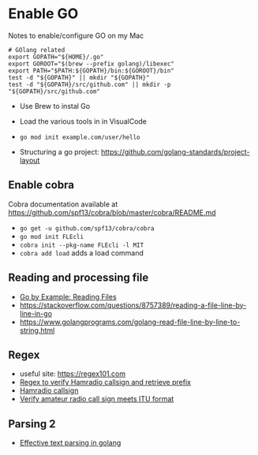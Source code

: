 # Enable GO

Notes to enable/configure GO on my Mac

```
# GOlang related
export GOPATH="${HOME}/.go"
export GOROOT="$(brew --prefix golang)/libexec"
export PATH="$PATH:${GOPATH}/bin:${GOROOT}/bin"
test -d "${GOPATH}" || mkdir "${GOPATH}"
test -d "${GOPATH}/src/github.com" || mkdir -p "${GOPATH}/src/github.com"
```

* Use Brew to instal Go
* Load the various tools in in VisualCode

* `go mod init example.com/user/hello`
* Structuring a go project: https://github.com/golang-standards/project-layout

## Enable cobra

Cobra documentation available at https://github.com/spf13/cobra/blob/master/cobra/README.md

* `go get -u github.com/spf13/cobra/cobra`
* `go mod init FLEcli`
* `cobra init --pkg-name FLEcli -l MIT`
* `cobra add load` adds a load command

## Reading and processing file 

* [Go by Example: Reading Files](https://gobyexample.com/reading-files)
* https://stackoverflow.com/questions/8757389/reading-a-file-line-by-line-in-go
* https://www.golangprograms.com/golang-read-file-line-by-line-to-string.html

## Regex
* useful site: https://regex101.com
* [Regex to verify Hamradio callsign and retrieve prefix](https://regex101.com/library/6QhGuD)
* [Hamradio callsign](https://regex101.com/library/uP6xD2)
* [Verify amateur radio call sign meets ITU format](https://regex101.com/library/gS6qG8)

## Parsing 2
* [Effective text parsing in golang](https://medium.com/@TobiasSchmidt89/effective-text-parsing-in-golang-163d13784288)
